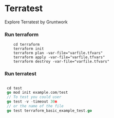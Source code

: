 # Terratest
Explore Terratest by Gruntwork

### Run terraform

```
    cd terraform
    terraform init
    terraform plan -var-file="varfile.tfvars"
    terraform apply -var-file="varfile.tfvars"
    terraform destroy -var-file="varfile.tfvars"

```

### Run terratest

```go

 cd test
 go mod init example.com/test
 // To test you could user
 go test -v -timeout 30m
 // or the name of the file
 go test terraform_basic_example_test.go

```

